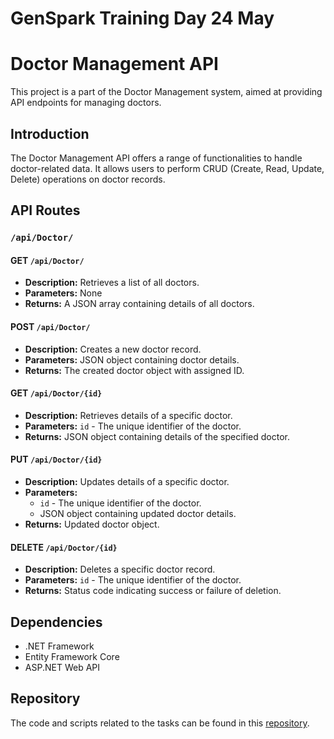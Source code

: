 # GenSpark Training Day 24 May

# Doctor Management API

This project is a part of the Doctor Management system, aimed at providing API endpoints for managing doctors.

## Introduction

The Doctor Management API offers a range of functionalities to handle doctor-related data. It allows users to perform CRUD (Create, Read, Update, Delete) operations on doctor records.

## API Routes

### `/api/Doctor/`

#### GET `/api/Doctor/`

- **Description:** Retrieves a list of all doctors.
- **Parameters:** None
- **Returns:** A JSON array containing details of all doctors.

#### POST `/api/Doctor/`

- **Description:** Creates a new doctor record.
- **Parameters:** JSON object containing doctor details.
- **Returns:** The created doctor object with assigned ID.

#### GET `/api/Doctor/{id}`

- **Description:** Retrieves details of a specific doctor.
- **Parameters:** `id` - The unique identifier of the doctor.
- **Returns:** JSON object containing details of the specified doctor.

#### PUT `/api/Doctor/{id}`

- **Description:** Updates details of a specific doctor.
- **Parameters:**
  - `id` - The unique identifier of the doctor.
  - JSON object containing updated doctor details.
- **Returns:** Updated doctor object.

#### DELETE `/api/Doctor/{id}`

- **Description:** Deletes a specific doctor record.
- **Parameters:** `id` - The unique identifier of the doctor.
- **Returns:** Status code indicating success or failure of deletion.

## Dependencies

- .NET Framework
- Entity Framework Core
- ASP.NET Web API

## Repository

The code and scripts related to the tasks can be found in this [repository](https://github.com/gayat19/FSD09Apr2024).
